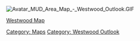 ![](Avatar_MUD_Area_Map_-_Westwood_Outlook.GIF "Avatar_MUD_Area_Map_-_Westwood_Outlook.GIF")

[Westwood Map](Westwood_Map "wikilink")  

[Category: Maps](Category:_Maps "wikilink") [Category: Westwood
Outlook](Category:_Westwood_Outlook "wikilink")
